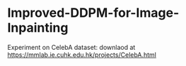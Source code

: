 # Improved-DDPM-for-Image-Inpainting
Experiment on CelebA dataset: downlaod at https://mmlab.ie.cuhk.edu.hk/projects/CelebA.html
